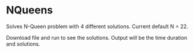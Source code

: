 # NQueens

Solves N-Queen problem with 4 different solutions. Current default N = 22.

Download file and run to see the solutions. Output will be the time duration and solutions.
